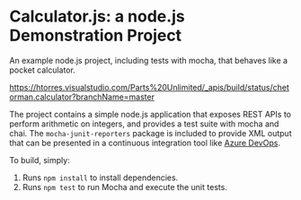 Calculator.js: a node.js Demonstration Project
==============================================
An example node.js project, including tests with mocha, that behaves like
a pocket calculator.

https://htorres.visualstudio.com/Parts%20Unlimited/_apis/build/status/chetorman.calculator?branchName=master

The project contains a simple node.js application that exposes REST APIs
to perform arithmetic on integers, and provides a test suite with mocha
and chai.  The `mocha-junit-reporters` package is included to provide XML
output that can be presented in a continuous integration tool like
[Azure DevOps](https://azure.com/devops).

To build, simply:

1. Runs `npm install` to install dependencies.
2. Runs `npm test` to run Mocha and execute the unit tests.

